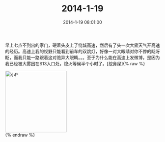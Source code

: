 ﻿---
title: 2014-1-19
date: 2014-1-19 08:01:00
tags:
categories: 爸爸
---
早上七点不到出的家门，硬着头皮上了绕城高速，然后有了头一次大雾天气开高速的经历。高速上我的视野只能看到前车的双跳灯，好像一对大眼睛对你不停的眨呀眨，而我只能一路跟着这对诡异大眼睛。。。至于为什么能在高速上发微博，是因为我已经被大雾困在S13入口处，熄火等候半个小时了。[挖鼻屎] ​​​​ 
{% raw %}
<div style="width:500 px">
<div style="float:left; width:100 px"><img src="/2014-1-19/4065dfcbjw1ecoixmfhc2j21kw0y0dpj.jpg" width="200" alt="小P"></div>
<div style="clear:both"></div>
</div>
{% endraw %}